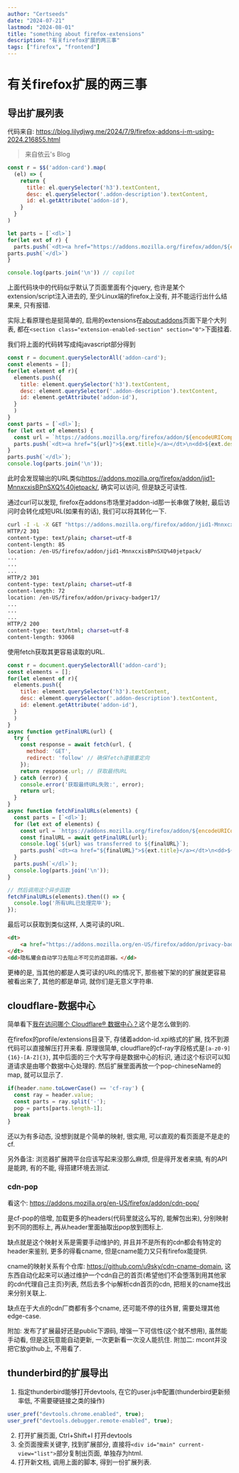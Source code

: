 ```yaml
---
author: "Certseeds"
date: "2024-07-21"
lastmod: "2024-08-01"
title: "something about firefox-extensions"
description: "有关firefox扩展的两三事"
tags: ["firefox", "frontend"]
---
```


# 有关firefox扩展的两三事

## 导出扩展列表

代码来自: <https://blog.lilydjwg.me/2024/7/9/firefox-addons-i-m-using-2024.216855.html>

> 来自依云's Blog

``` js
const r = $$('addon-card').map(
  (el) => {
    return {
      title: el.querySelector('h3').textContent,
      desc: el.querySelector('.addon-description').textContent,
      id: el.getAttribute('addon-id'),
    }
  }
)

let parts = [`<dl>`]
for(let ext of r) {
  parts.push(`<dt><a href="https://addons.mozilla.org/firefox/addon/${encodeURIComponent(ext.id)}/">${ext.title}</a></dt>\n<dd>${ext.desc}</dd>`)
parts.push(`</dl>`)
}

console.log(parts.join('\n')) // copilot
```

上面代码块中的代码似乎默认了页面里面有个jquery, 也许是某个extension/script注入进去的, 至少Linux端的firefox上没有, 并不能运行出什么结果来, 只有报错.

实际上看原理也是挺简单的, 启用的extensions在<about:addons>页面下是个大列表, 都在`<section class="extension-enabled-section" section="0">`下面挂着.

我们将上面的代码转写成纯javascript部分得到

``` javascript
const r = document.querySelectorAll('addon-card');
const elements = [];
for(let element of r){
  elements.push({
    title: element.querySelector('h3').textContent,
    desc: element.querySelector('.addon-description').textContent,
    id: element.getAttribute('addon-id'),
  }
  )
}
const parts = [`<dl>`];
for (let ext of elements) {
  const url = `https://addons.mozilla.org/firefox/addon/${encodeURIComponent(ext.id)}/`;
  parts.push(`<dt><a href="${url}">${ext.title}</a></dt>\n<dd>${ext.desc}</dd>`);
}
parts.push(`</dl>`);
console.log(parts.join('\n'));
```

此时会发现输出的URL类似<https://addons.mozilla.org/firefox/addon/jid1-MnnxcxisBPnSXQ%40jetpack/>, 确实可以访问, 但是缺乏可读性.

通过curl可以发现, firefox在addons市场里对addon-id那一长串做了映射, 最后访问时会转化成短URL(如果有的话), 我们可以将其转化一下.

``` bash
curl -I -L -X GET "https://addons.mozilla.org/firefox/addon/jid1-MnnxcxisBPnSXQ%40jetpack/"
HTTP/2 301
content-type: text/plain; charset=utf-8
content-length: 85
location: /en-US/firefox/addon/jid1-MnnxcxisBPnSXQ%40jetpack/
...
...
...
HTTP/2 301
content-type: text/plain; charset=utf-8
content-length: 72
location: /en-US/firefox/addon/privacy-badger17/
...
...
...
HTTP/2 200
content-type: text/html; charset=utf-8
content-length: 93068
```

使用fetch获取其更容易读取的URL.

``` javascript
const r = document.querySelectorAll('addon-card');
const elements = [];
for(let element of r){
  elements.push({
    title: element.querySelector('h3').textContent,
    desc: element.querySelector('.addon-description').textContent,
    id: element.getAttribute('addon-id'),
  }
  )
}
async function getFinalURL(url) {
  try {
    const response = await fetch(url, {
      method: 'GET',
      redirect: 'follow' // 确保fetch遵循重定向
    });
    return response.url; // 获取最终URL
  } catch (error) {
    console.error('获取最终URL失败:', error);
    return url;
  }
}
async function fetchFinalURLs(elements) {
  const parts = [`<dl>`];
  for (let ext of elements) {
    const url = `https://addons.mozilla.org/firefox/addon/${encodeURIComponent(ext.id)}/`;
    const finalURL = await getFinalURL(url);
    console.log(`${url} was transferred to ${finalURL}`);
    parts.push(`<dt><a href="${finalURL}">${ext.title}</a></dt>\n<dd>${ext.desc}</dd>`);
  }
  parts.push(`</dl>`);
  console.log(parts.join('\n'));
}

// 然后调用这个异步函数
fetchFinalURLs(elements).then(() => {
  console.log('所有URL已处理完毕');
});
```

最后可以获取到类似这样, 人类可读的URL.

``` html
<dt>
    <a href="https://addons.mozilla.org/en-US/firefox/addon/privacy-badger17/">隐私獾</a>
</dt>
<dd>隐私獾会自动学习去阻止不可见的追踪器。</dd>
```

更棒的是, 当其他的都是人类可读的URL的情况下, 那些被下架的的扩展就更容易被看出来了, 其他的都是单词, 就你们是无意义字符串.

## cloudflare-数据中心

简单看下[我在访问哪个 Cloudflare® 数据中心？](https://addons.mozilla.org/en-US/firefox/addon/cf-pop/)这个是怎么做到的.

在firefox的profile/extensions目录下, 存储着addon-id.xpi格式的扩展, 找不到源代码可以直接解压打开来看. 原理很简单, cloudflare的cf-ray字段格式是`[a-z0-9]{16}-[A-Z]{3}`, 其中后面的三个大写字母是数据中心的标识, 通过这个标识可以知道请求是由哪个数据中心处理的. 然后扩展里面再放一个pop-chineseName的map, 就可以显示了.

``` js
if(header.name.toLowerCase() == 'cf-ray') {
  const ray = header.value;
  const parts = ray.split('-');
  pop = parts[parts.length-1];
  break
}
```

还以为有多动态, 没想到就是个简单的映射, 很实用, 可以直观的看页面是不是走的cf.

另外备注: 浏览器扩展跨平台应该写起来没那么麻烦, 但是得开发者来搞, 有的API是能跨, 有的不能, 得搭建环境去测试.

### cdn-pop

看这个: <https://addons.mozilla.org/en-US/firefox/addon/cdn-pop/>

是cf-pop的倍增, 加载更多的headers(代码里就这么写的, 能解包出来), 分别映射到不同的图标上, 再从header里面抽取出pop放到图标上.

缺点就是这个映射关系是需要手动维护的, 并且并不是所有的cdn都会有特定的header来鉴别, 更多的得看cname, 但是cname能力又只有firefox能提供.

cname的映射关系有个仓库: <https://github.com/u9sky/cdn-cname-domain>, 这东西自动化起来可以通过维护一个cdn自己的首页(希望他们不会堕落到用其他家的cdn代理自己主页)列表, 然后去多个ip解析cdn首页的cdn, 把相关的cname找出来分别关联上.

缺点在于大点的cdn厂商都有多个cname, 还可能不停的往外冒, 需要处理其他edge-case.

附加: 发布了扩展最好还是public下源码, 增强一下可信性(这个就不想用), 虽然能手动看, 但是这玩意能自动更新, 一次更新看一次没人能抗住.
附加二: mcont并没把它放github上, 不用看了.

## thunderbird的扩展导出

1. 指定thunderbird能够打开devtools, 在它的user.js中配置(thunderbird更新频率低, 不需要硬链接之类的操作)

``` js
user_pref("devtools.chrome.enabled", true);
user_pref("devtools.debugger.remote-enabled", true);
```

2. 打开扩展页面, Ctrl+Shift+I 打开devtools
3. 全页面搜索关键字, 找到扩展部分, 直接将`<div id="main" current-view="list">`部分复制出页面, 单独存为html.
4. 打开新文档, 调用上面的脚本, 得到一份扩展列表.
